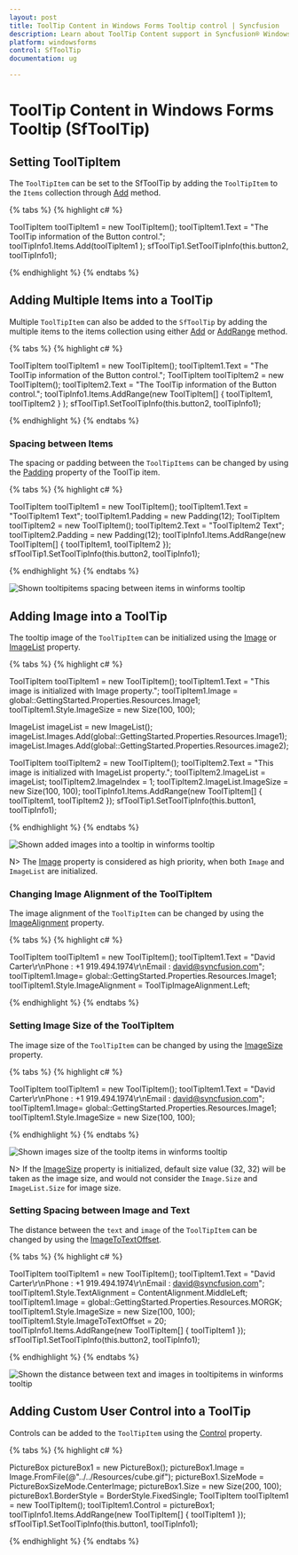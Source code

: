 ```yaml
---
layout: post
title: ToolTip Content in Windows Forms Tooltip control | Syncfusion
description: Learn about ToolTip Content support in Syncfusion® Windows Forms Tooltip (SfToolTip) control and more details.
platform: windowsforms
control: SfToolTip
documentation: ug

---
```

# ToolTip Content in Windows Forms Tooltip (SfToolTip)

## Setting ToolTipItem

The `ToolTipItem` can be set to the SfToolTip by adding the `ToolTipItem` to the `Items` collection through [Add](https://help.syncfusion.com/cr/windowsforms/Syncfusion.WinForms.Controls.ToolTipItemCollection.html#Syncfusion_WinForms_Controls_ToolTipItemCollection_Add_Syncfusion_WinForms_Controls_ToolTipItem_) method.

{% tabs %}
{% highlight c# %}

ToolTipItem toolTipItem1 = new ToolTipItem();
toolTipItem1.Text = "The ToolTip information of the Button control.";
toolTipInfo1.Items.Add(toolTipItem1 );
sfToolTip1.SetToolTipInfo(this.button2, toolTipInfo1);

{% endhighlight %}
{% endtabs %}

## Adding Multiple Items into a ToolTip

Multiple `ToolTipItem` can also be added to the `SfToolTip` by adding the multiple items to the items collection using either [Add](https://help.syncfusion.com/cr/windowsforms/Syncfusion.WinForms.Controls.ToolTipItemCollection.html#Syncfusion_WinForms_Controls_ToolTipItemCollection_Add_Syncfusion_WinForms_Controls_ToolTipItem_) or [AddRange](https://help.syncfusion.com/cr/windowsforms/Syncfusion.WinForms.Controls.ToolTipItemCollection.html#Syncfusion_WinForms_Controls_ToolTipItemCollection_AddRange_Syncfusion_WinForms_Controls_ToolTipItem___) method.

{% tabs %}
{% highlight c# %}

ToolTipItem toolTipItem1 = new ToolTipItem();
toolTipItem1.Text = "The ToolTip information of the Button control.";
ToolTipItem toolTipItem2 = new ToolTipItem();
toolTipItem2.Text = "The ToolTip information of the Button control.";
toolTipInfo1.Items.AddRange(new ToolTipItem[] { toolTipItem1, toolTipItem2 } );
sfToolTip1.SetToolTipInfo(this.button2, toolTipInfo1);

{% endhighlight %}
{% endtabs %}

### Spacing between Items

The spacing or padding between the `ToolTipItems` can be changed by using the [Padding](https://help.syncfusion.com/cr/windowsforms/Syncfusion.WinForms.Controls.ToolTipItem.html#Syncfusion_WinForms_Controls_ToolTipItem_Padding) property of the ToolTip item.

{% tabs %}
{% highlight c# %}

ToolTipItem toolTipItem1 = new ToolTipItem();
toolTipItem1.Text = "ToolTipItem1 Text";
toolTipItem1.Padding = new Padding(12);
ToolTipItem toolTipItem2 = new ToolTipItem();
toolTipItem2.Text = "ToolTipItem2 Text";
toolTipItem2.Padding = new Padding(12);
toolTipInfo1.Items.AddRange(new ToolTipItem[] { toolTipItem1, toolTipItem2 });
sfToolTip1.SetToolTipInfo(this.button2, toolTipInfo1);

{% endhighlight %}
{% endtabs %}

![Shown tooltipitems spacing between items in winforms tooltip](SfToolTip_images/SfToolTip_img11.jpeg)


## Adding Image into a ToolTip

The tooltip image of the `ToolTipItem` can be initialized using the [Image](https://help.syncfusion.com/cr/windowsforms/Syncfusion.WinForms.Controls.ToolTipItem.html#Syncfusion_WinForms_Controls_ToolTipItem_Image) or [ImageList](https://help.syncfusion.com/cr/windowsforms/Syncfusion.WinForms.Controls.ToolTipItem.html#Syncfusion_WinForms_Controls_ToolTipItem_ImageList) property.

{% tabs %}
{% highlight c# %}

ToolTipItem toolTipItem1 = new ToolTipItem();
toolTipItem1.Text = "This image is initialized with Image property.";
toolTipItem1.Image = global::GettingStarted.Properties.Resources.Image1;
toolTipItem1.Style.ImageSize = new Size(100, 100);

ImageList imageList = new ImageList();
imageList.Images.Add(global::GettingStarted.Properties.Resources.Image1);
imageList.Images.Add(global::GettingStarted.Properties.Resources.image2);

ToolTipItem toolTipItem2 = new ToolTipItem();
toolTipItem2.Text = "This image is initialized with ImageList property.";
toolTipItem2.ImageList = imageList;
toolTipItem2.ImageIndex = 1;
toolTipItem2.ImageList.ImageSize = new Size(100, 100);
toolTipInfo1.Items.AddRange(new ToolTipItem[] { toolTipItem1, toolTipItem2 });
sfToolTip1.SetToolTipInfo(this.button1, toolTipInfo1);

{% endhighlight %}
{% endtabs %}

![Shown added images into a tooltip in winforms tooltip](SfToolTip_images/SfToolTip_img12.jpeg)


N> The [Image](https://help.syncfusion.com/cr/windowsforms/Syncfusion.WinForms.Controls.ToolTipItem.html#Syncfusion_WinForms_Controls_ToolTipItem_Image) property is considered as high priority, when both `Image` and `ImageList` are initialized. 

### Changing Image Alignment of the ToolTipItem

The image alignment of the `ToolTipItem` can be changed by using the [ImageAlignment](https://help.syncfusion.com/cr/windowsforms/Syncfusion.WinForms.Controls.Styles.ToolTipVisualStyle.html#Syncfusion_WinForms_Controls_Styles_ToolTipVisualStyle_ImageAlignment) property. 

{% tabs %}
{% highlight c# %}

ToolTipItem toolTipItem1 = new ToolTipItem();
toolTipItem1.Text = "David Carter\r\nPhone : +1 919.494.1974\r\nEmail : [david@syncfusion.com](mailto:david@syncfusion.com# "")";
toolTipItem1.Image= global::GettingStarted.Properties.Resources.Image1;
toolTipItem1.Style.ImageAlignment = ToolTipImageAlignment.Left;

{% endhighlight %}
{% endtabs %}

### Setting Image Size of the ToolTipItem

The image size of the `ToolTipItem` can be changed by using the [ImageSize](https://help.syncfusion.com/cr/windowsforms/Syncfusion.WinForms.Controls.Styles.ToolTipVisualStyle.html#Syncfusion_WinForms_Controls_Styles_ToolTipVisualStyle_ImageSize) property.

{% tabs %}
{% highlight c# %}

ToolTipItem toolTipItem1 = new ToolTipItem();
toolTipItem1.Text = "David Carter\r\nPhone : +1 919.494.1974\r\nEmail : [david@syncfusion.com](mailto:david@syncfusion.com# "")";
toolTipItem1.Image= global::GettingStarted.Properties.Resources.Image1;
toolTipItem1.Style.ImageSize = new Size(100, 100);

{% endhighlight %}
{% endtabs %}

![Shown images size of the tooltp items in winforms tooltip](SfToolTip_images/SfToolTip_img13.jpeg)


N> If the [ImageSize](https://help.syncfusion.com/cr/windowsforms/Syncfusion.WinForms.Controls.Styles.ToolTipVisualStyle.html#Syncfusion_WinForms_Controls_Styles_ToolTipVisualStyle_ImageSize) property is initialized, default size value (32, 32) will be taken as the image size, and would not consider the `Image.Size` and `ImageList.Size` for image size.

### Setting Spacing between Image and Text

The distance between the `text` and `image` of the `ToolTipItem` can be changed by using the [ImageToTextOffset](https://help.syncfusion.com/cr/windowsforms/Syncfusion.WinForms.Controls.Styles.ToolTipVisualStyle.html#Syncfusion_WinForms_Controls_Styles_ToolTipVisualStyle_ImageToTextOffset).

{% tabs %}
{% highlight c# %}

ToolTipItem toolTipItem1 = new ToolTipItem();
toolTipItem1.Text = "David Carter\r\nPhone : +1 919.494.1974\r\nEmail : david@syncfusion.com";
toolTipItem1.Style.TextAlignment = ContentAlignment.MiddleLeft;
toolTipItem1.Image = global::GettingStarted.Properties.Resources.MORGK;
toolTipItem1.Style.ImageSize = new Size(100, 100);
toolTipItem1.Style.ImageToTextOffset = 20;
toolTipInfo1.Items.AddRange(new ToolTipItem[] { toolTipItem1 });
sfToolTip1.SetToolTipInfo(this.button2, toolTipInfo1);

{% endhighlight %}
{% endtabs %}

![Shown the distance between text and images in tooltipitems in winforms tooltip](SfToolTip_images/SfToolTip_img14.jpeg)


## Adding Custom User Control into a ToolTip

Controls can be added to the `ToolTipItem` using the [Control](https://help.syncfusion.com/cr/windowsforms/Syncfusion.WinForms.Controls.ToolTipItem.html#Syncfusion_WinForms_Controls_ToolTipItem_Control) property.

{% tabs %}
{% highlight c# %}

PictureBox pictureBox1 = new PictureBox();
pictureBox1.Image = Image.FromFile(@"../../Resources/cube.gif");
pictureBox1.SizeMode = PictureBoxSizeMode.CenterImage;
pictureBox1.Size = new Size(200, 100);
pictureBox1.BorderStyle = BorderStyle.FixedSingle;
ToolTipItem toolTipItem1 = new ToolTipItem();
toolTipItem1.Control = pictureBox1;
toolTipInfo1.Items.AddRange(new ToolTipItem[] { toolTipItem1 });
sfToolTip1.SetToolTipInfo(this.button1, toolTipInfo1);

{% endhighlight %}
{% endtabs %}

